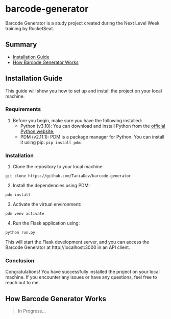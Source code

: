 # barcode-generator
Barcode Generator is a study project created during the Next Level Week training by RocketSeat.

## Summary
- [Installation Guide](#installation-guide)
- [How Barcode Generator Works](#how-barcode-generator-works)


## Installation Guide
This guide will show you how to set up and install the project on your local machine.

### Requirements
1. Before you begin, make sure you have the following installed:
    - Python (v3.10): You can download and install Python from the [official Python website]("https://www.python.org/downloads/");
    - PDM (v2.11.1): PDM is a package manager for Python. You can install it using pip: `pip install pdm`.

### Installation
1. Clone the repository to your local machine:
```
git clone https://github.com/TaniaDev/barcode-generator
```
2. Install  the dependencies using PDM:
```
pdm install
```

3. Activate the virtual environment:
```
pdm venv activate
```

4. Run the Flask application using:
```
python run.py
```

This will start the Flask development server, and you can access the Barcode Generator at http://localhost:3000 in an API client.

### Conclusion
Congratulations! You have successfully installed the project on your local machine. If you encounter any issues or have any questions, feel free to reach out to me.

## How Barcode Generator Works
> In Progress...
